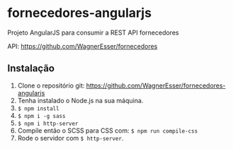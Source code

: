 # fornecedores-angularjs
Projeto AngularJS para consumir a REST API fornecedores

API: https://github.com/WagnerEsser/fornecedores

## Instalação

1. Clone o repositório git: https://github.com/WagnerEsser/fornecedores-angularjs
2. Tenha instalado o Node.js na sua máquina.
3. `$ npm install`
4. `$ npm i -g sass`
5. `$ npm i http-server`
6. Compile então o SCSS para CSS com: `$ npm run compile-css`
7. Rode o servidor com `$ http-server`.
